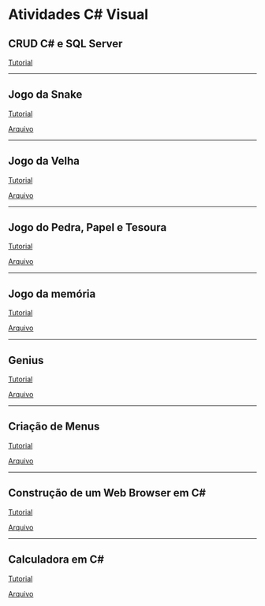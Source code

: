 # **Atividades C# Visual**

## **CRUD C# e SQL Server**

[Tutorial](https://youtu.be/-6YI62Gq-N0)


---

## **Jogo da Snake**

[Tutorial](https://youtu.be/_CgYg6JgdvQ)

[Arquivo](https://github.com/mathzinxss/cSharpSenac/tree/main/C%23%20Visual/jogo%20da%20Snake)

---

## **Jogo da Velha**

[Tutorial](https://youtu.be/2pL2GOASWww?list=PLXzOgMeysmVe6uetJb_Bxbuwf-g1KmNhn)

[Arquivo](https://github.com/mathzinxss/cSharpSenac/tree/main/C%23%20Visual/jogo%20da%20velha)

---

## **Jogo do Pedra, Papel e Tesoura**

[Tutorial](https://youtu.be/WZJM0aQKEeY)

[Arquivo](https://github.com/mathzinxss/cSharpSenac/tree/main/C%23%20Visual/Jokenpô)

---

## **Jogo da memória**

[Tutorial](https://youtu.be/auV8KU5bDIQ?list=PLcpBp05FYoeNzYA-uAqJhg13GeiBZpKpV)

[Arquivo](https://github.com/mathzinxss/cSharpSenac/tree/main/C%23%20Visual/Jogo%20da%20Memória)

---

## **Genius**

[Tutorial](https://youtu.be/uHTR7CjtaTA)

[Arquivo](https://github.com/mathzinxss/cSharpSenac/tree/main/C%23%20Visual/jogoGenius)

---

## **Criação de Menus**

[Tutorial](https://senacspedu.sharepoint.com/sites/TI46-TARDE-9900263180/_layouts/15/embed.aspx?uniqueId=48ac17a1-70fa-4e16-ba67-f8eae59c366b&access_token=v1.eyJzaXRlaWQiOiIwYTQwMWNhYS03NTlhLTQ2MzEtYmU4NC1jM2EyMzU2YWQzYjgiLCJhcHBfZGlzcGxheW5hbWUiOiJNaWNyb3NvZnQgVGVhbXMgV2ViIENsaWVudCIsImFwcGlkIjoiNWUzY2U2YzAtMmIxZi00Mjg1LThkNGItNzVlZTc4Nzg3MzQ2IiwiYXVkIjoiMDAwMDAwMDMtMDAwMC0wZmYxLWNlMDAtMDAwMDAwMDAwMDAwL3NlbmFjc3BlZHUuc2hhcmVwb2ludC5jb21ANmY5ZTNiMWUtMTgwOS00NDRhLTgxZDMtODJkNDBhOTI4ODEyIiwiZXhwIjoiMTczMzc2MzM2NSJ9.CgoKBHNuaWQSAjg5EgsIxsKEyfaezD0QBRoMNDAuMTI2LjQ1LjI3Kiw4SEtYZkRwT1lKU1M5ZVNKVXhYZXZDemdhS0p5MHZpM2RENHV1ejlWWEZvPTCCATgBQhCha-gb09AAcC8h9mlaFSqvShBoYXNoZWRwcm9vZnRva2VuUghbImttc2kiXXIpMGguZnxtZW1iZXJzaGlwfDEwMDMyMDAzOGQyMDllYzhAbGl2ZS5jb216ATKCARIJHjuebwkYSkQRgdOC1AqSiBKSARNNQVRISUFTIEZFUk5BTkRPIERBmgEFU0lMVkGiAR1tYXRoaWFzLmZzaWx2YUBzZW5hY3NwLmVkdS5icqoBEDEwMDMyMDAzOEQyMDlFQziyAShhbGxmaWxlcy53cml0ZSBncm91cC5yZWFkIGFsbHNpdGVzLndyaXRlyAEB.FzFxZv5nZ_omNg__iUtgytuXGvHamswg83CCyni4Iak&embed=%7B"nb"%3Atrue%2C"o"%3A"https%3A%2F%2Fassignments.onenote.com"%2C"itf"%3A"rc"%2C"af"%3Afalse%7D)

[Arquivo](https://github.com/mathzinxss/cSharpSenac/tree/main/C%23%20Visual/Jokenpô)

---

## **Construção de um Web Browser em C#**

[Tutorial](https://senacspedu.sharepoint.com/sites/TI46-TARDE-9900263180/_layouts/15/embed.aspx?uniqueId=84f7efa2-efef-432d-ad57-e495c7f9c937&access_token=v1.eyJzaXRlaWQiOiIwYTQwMWNhYS03NTlhLTQ2MzEtYmU4NC1jM2EyMzU2YWQzYjgiLCJhcHBfZGlzcGxheW5hbWUiOiJNaWNyb3NvZnQgVGVhbXMgV2ViIENsaWVudCIsImFwcGlkIjoiNWUzY2U2YzAtMmIxZi00Mjg1LThkNGItNzVlZTc4Nzg3MzQ2IiwiYXVkIjoiMDAwMDAwMDMtMDAwMC0wZmYxLWNlMDAtMDAwMDAwMDAwMDAwL3NlbmFjc3BlZHUuc2hhcmVwb2ludC5jb21ANmY5ZTNiMWUtMTgwOS00NDRhLTgxZDMtODJkNDBhOTI4ODEyIiwiZXhwIjoiMTczMzc2MzQwOSJ9.CgoKBHNuaWQSAjg5EgsIms-v5vmezD0QBRoMNDAuMTI2LjQ1LjI3KixSVjJoWnd1NGtLZ2czWHdOMEtETHBtRUcxSjNFbXdlV1B0aldMcFlsbE5nPTCCATgBQhCha-gmhvAAcC8h8sNx9tNtShBoYXNoZWRwcm9vZnRva2VuUghbImttc2kiXXIpMGguZnxtZW1iZXJzaGlwfDEwMDMyMDAzOGQyMDllYzhAbGl2ZS5jb216ATKCARIJHjuebwkYSkQRgdOC1AqSiBKSARNNQVRISUFTIEZFUk5BTkRPIERBmgEFU0lMVkGiAR1tYXRoaWFzLmZzaWx2YUBzZW5hY3NwLmVkdS5icqoBEDEwMDMyMDAzOEQyMDlFQziyAShhbGxmaWxlcy53cml0ZSBncm91cC5yZWFkIGFsbHNpdGVzLndyaXRlyAEB.m1TC4OTAPxBKzHJPSeQY3aee961jLLfjGZ1zJDWaN3I&embed=%7B"ha"%3A"teams"%2C"hv"%3A"assignments"%2C"hm"%3A"view"%2C"hp"%3A"web"%2C"nb"%3Atrue%7D)

[Arquivo](https://github.com/mathzinxss/cSharpSenac/tree/main/C%23%20Visual/Jokenpô)

---

## **Calculadora em C#**

[Tutorial](https://www.youtube.com/watch?v=nk8HUo4yJJA&pp=ygUcY2FsY3VsYWRvcmEgd2luZG93cyBmb3JtcyBjIw%3D%3D)

[Arquivo](https://github.com/mathzinxss/cSharpSenac/tree/main/C%23%20Visual/Jokenpô)
